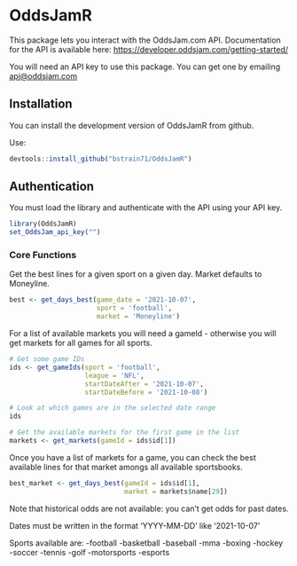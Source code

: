 
<!-- README.md is generated from README.Rmd. Please edit that file -->

# OddsJamR

<!-- badges: start -->
<!-- badges: end -->

This package lets you interact with the OddsJam.com API. Documentation
for the API is available here:
<https://developer.oddsjam.com/getting-started/>

You will need an API key to use this package. You can get one by
emailing <api@oddsjam.com>

## Installation

You can install the development version of OddsJamR from github.

Use:

``` r
devtools::install_github("bstrain71/OddsJamR")
```

## Authentication

You must load the library and authenticate with the API using your API
key.

``` r
library(OddsJamR)
set_OddsJam_api_key("")
```

### Core Functions

Get the best lines for a given sport on a given day. Market defaults to
Moneyline.

``` r
best <- get_days_best(game_date = '2021-10-07',
                      sport = 'football',
                      market = 'Moneyline')
```

For a list of available markets you will need a gameId - otherwise you
will get markets for all games for all sports.

``` r
# Get some game IDs
ids <- get_gameIds(sport = 'football',
                   league = 'NFL',
                   startDateAfter = '2021-10-07',
                   startDateBefore = '2021-10-08')

# Look at which games are in the selected date range
ids

# Get the available markets for the first game in the list
markets <- get_markets(gameId = ids$id[1])
```

Once you have a list of markets for a game, you can check the best
available lines for that market amongs all available sportsbooks.

``` r
best_market <- get_days_best(gameId = ids$id[1],
                             market = markets$name[29])
```

Note that historical odds are not available: you can’t get odds for past
dates.

Dates must be written in the format ‘YYYY-MM-DD’ like ‘2021-10-07’

Sports available are: -football -basketball -baseball -mma -boxing
-hockey -soccer -tennis -golf -motorsports -esports
